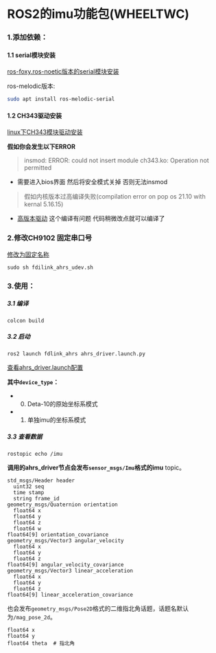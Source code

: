 # ROS2的imu功能包(WHEELTWC)

### 1.添加依赖：
#### 1.1 serial模块安装
[ros-foxy,ros-noetic版本的serial模块安装](https://icode.best/i/32316244547594)

ros-melodic版本:
```bash
sudo apt install ros-melodic-serial
```
#### 1.2 CH343驱动安装

[linux下CH343模块驱动安装](https://github.com/WCHSoftGroup/ch343ser_linux)

**假如你会发生以下ERROR**

>insmod: ERROR: could not insert module ch343.ko: Operation not permitted

+ 需要进入bios界面 然后将安全模式关掉 否则无法insmod

>假如内核版本过高编译失败(compilation error on pop os 21.10 with kernal 5.16.15)

+ [高版本驱动](https://github.com/GreatestCapacity/ch343ser_linux) 这个编译有问题 代码稍微改点就可以编译了
### 2.修改CH9102 固定串口号

[修改为固定名称](./fdilink_ahrs_udev.sh)

```shell
sudo sh fdilink_ahrs_udev.sh
```

### 3.使用：    
##### 3.1 编译
```shell
colcon build
```
##### 3.2 启动
```shell
ros2 launch fdlink_ahrs ahrs_driver.launch.py
```
[查看ahrs_driver.launch配置](./launch/ahrs_driver.launch.py)

**其中`device_type`：**

+ 0. Deta-10的原始坐标系模式
+ 1. 单独imu的坐标系模式


##### 3.3 查看数据
```shell
rostopic echo /imu
```


**调用的ahrs_driver节点会发布`sensor_msgs/Imu`格式的imu** topic。
```
std_msgs/Header header
  uint32 seq
  time stamp
  string frame_id
geometry_msgs/Quaternion orientation
  float64 x
  float64 y
  float64 z
  float64 w
float64[9] orientation_covariance
geometry_msgs/Vector3 angular_velocity
  float64 x
  float64 y
  float64 z
float64[9] angular_velocity_covariance
geometry_msgs/Vector3 linear_acceleration
  float64 x
  float64 y
  float64 z
float64[9] linear_acceleration_covariance
```
也会发布`geometry_msgs/Pose2D`格式的二维指北角话题，话题名默认为`/mag_pose_2d`。
```
float64 x
float64 y
float64 theta  # 指北角
```


